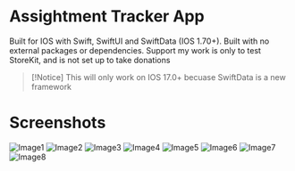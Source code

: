 # Assightment Tracker App
Built for IOS with Swift, SwiftUI and SwiftData (IOS 1.70+).
Built with no external packages or dependencies.
Support my work is only to test StoreKit, and is not set up to take donations

>[!Notice]
>This will only work on IOS 17.0+ becuase SwiftData is a new framework


# Screenshots
![Image1](ReadMe/Image1.png)
![Image2](ReadMe/Image2.png)
![Image3](ReadMe/Image3.png)
![Image4](ReadMe/Image4.png)
![Image5](ReadMe/Image5.png)
![Image6](ReadMe/Image6.png)
![Image7](ReadMe/Image7.png)
![Image8](ReadMe/Image8.png)
